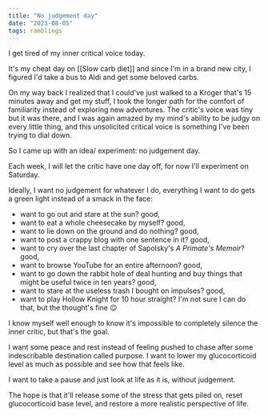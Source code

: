 ```yaml
---
title: "No judgement day"
date: "2023-08-05"
tags: ramblings
---
```


I get tired of my inner critical voice today.

It's my cheat day on [[Slow carb diet]] and since I'm in a brand new city, I figured I'd take a bus to Aldi and get some beloved carbs.

On my way back I realized that I could've just walked to a Kroger that's 15 minutes away and get my stuff, I took the longer path for the comfort of familiarity instead of exploring new adventures. 
The critic's voice was tiny but it was there, and I was again amazed by my mind's ability to be judgy on every little thing, and this unsolicited critical voice is something I've been trying to dial down.

So I came up with an idea/ experiment: no judgement day.

Each week, I will let the critic have one day off, for now I'll experiment on Saturday.

Ideally, I want no judgement for whatever I do, everything I want to do gets a green light instead of a smack in the face:
- want to go out and stare at the sun? good,
- want to eat a whole cheesecake by myself? good,
- want to lie down on the ground and do nothing? good,
- want to post a crappy blog with one sentence in it? good,
- want to cry over the last chapter of Sapolsky's *A Primate's Memoir*? good,
- want to browse YouTube for an entire afternoon? good,
- want to go down the rabbit hole of deal hunting and buy things that might be useful twice in ten years? good,
- want to stare at the useless trash I bought on impulses? good,
- want to play Hollow Knight for 10 hour straight? I'm not sure I can do that, but the thought's fine 😉

I know myself well enough to know it's impossible to completely silence the inner critic, but that's the goal.

I want some peace and rest instead of feeling pushed to chase after some indescribable destination called purpose.
I want to lower my glucocorticoid level as much as possible and see how that feels like.

I want to take a pause and just look at life as it is, without judgement.

The hope is that it'll release some of the stress that gets piled on, reset glucocorticoid base level, and restore a more realistic perspective of life.